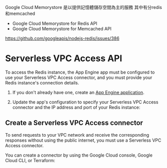 
Google Cloud Memorystore 是以提供記憶體儲存空間為主的服務
其中有分redis和memcached
- Google Cloud Memorystore for Redis API
- Google Cloud Memorystore for Memcached API


https://github.com/googleapis/nodejs-redis/issues/386


# Serverless VPC Access API
To access the Redis instance, the App Engine app must be configured to use your Serverless VPC Access connector, and you must provide your Redis instance's connection details.

1.  If you don't already have one, create an [App Engine application](https://console.cloud.google.com/projectselector/appengine/create).
    
2.  Update the app's configuration to specify your Serverless VPC Access connector and the IP address and port of your Redis instance:
## Create a Serverless VPC Access connector

To send requests to your VPC network and receive the corresponding responses without using the public internet, you must use a Serverless VPC Access connector.

You can create a connector by using the Google Cloud console, Google Cloud CLI, or Terraform: